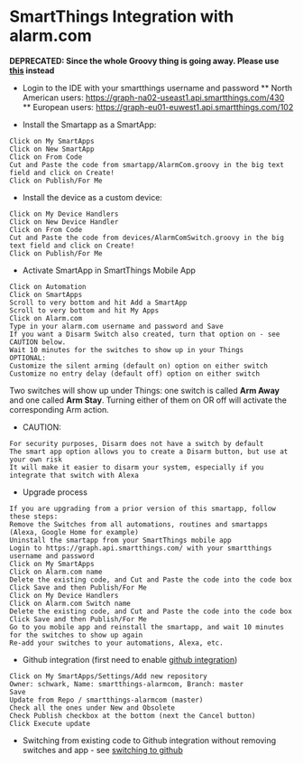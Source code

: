 # SmartThings Integration with alarm.com

**DEPRECATED: Since the whole Groovy thing is going away. Please use [this](https://community.smartthings.com/t/st-edge-smartthings-alarm-com-integration/246934) instead**



* Login to the IDE with your smartthings username and password
** North American users: https://graph-na02-useast1.api.smartthings.com/430
** European users: https://graph-eu01-euwest1.api.smartthings.com/102

* Install the Smartapp as a SmartApp:
```
Click on My SmartApps
Click on New SmartApp
Click on From Code
Cut and Paste the code from smartapp/AlarmCom.groovy in the big text field and click on Create!
Click on Publish/For Me
```

* Install the device as a custom device:
```
Click on My Device Handlers
Click on New Device Handler
Click on From Code
Cut and Paste the code from devices/AlarmComSwitch.groovy in the big text field and click on Create!
Click on Publish/For Me
```

 * Activate SmartApp in SmartThings Mobile App
```
Click on Automation
Click on SmartApps
Scroll to very bottom and hit Add a SmartApp
Scroll to very bottom and hit My Apps
Click on Alarm.com
Type in your alarm.com username and password and Save
If you want a Disarm Switch also created, turn that option on - see CAUTION below.
Wait 10 minutes for the switches to show up in your Things
OPTIONAL:
Customize the silent arming (default on) option on either switch
Customize no entry delay (default off) option on either switch
```

Two switches will show up under Things: one switch is called **Arm Away** and one called **Arm Stay**. Turning either of them on OR off will activate the corresponding Arm action.

* CAUTION: 
```
For security purposes, Disarm does not have a switch by default
The smart app option allows you to create a Disarm button, but use at your own risk
It will make it easier to disarm your system, especially if you integrate that switch with Alexa
```

* Upgrade process
```
If you are upgrading from a prior version of this smartapp, follow these steps:
Remove the Switches from all automations, routines and smartapps (Alexa, Google Home for example)
Uninstall the smartapp from your SmartThings mobile app
Login to https://graph.api.smartthings.com/ with your smartthings username and password
Click on My SmartApps
Click on Alarm.com name
Delete the existing code, and Cut and Paste the code into the code box
Click Save and then Publish/For Me
Click on My Device Handlers
Click on Alarm.com Switch name
Delete the existing code, and Cut and Paste the code into the code box
Click Save and then Publish/For Me
Go to you mobile app and reinstall the smartapp, and wait 10 minutes for the switches to show up again
Re-add your switches to your automations, Alexa, etc.
```

* Github integration (first need to enable [github integration](http://docs.smartthings.com/en/latest/tools-and-ide/github-integration.html))
```
Click on My SmartApps/Settings/Add new repository
Owner: schwark, Name: smartthings-alarmcom, Branch: master
Save
Update from Repo / smartthings-alarmcom (master)
Check all the ones under New and Obsolete
Check Publish checkbox at the bottom (next the Cancel button)
Click Execute update
```

* Switching from existing code to Github integration without removing switches and app - see [switching to github](https://www.evernote.com/shard/s3/sh/aa52a3dd-7602-40c4-bea2-3ae7f4838027/d2e470e57ad6bacf)
